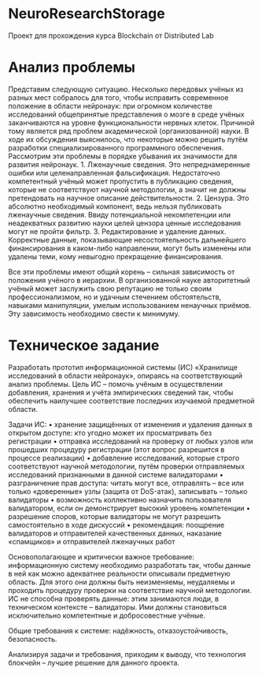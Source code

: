 # NeuroResearchStorage
Проект для прохождения курса Blockchain от Distributed Lab

# Анализ проблемы
Представим следующую ситуацию. Несколько передовых учёных из разных мест собралось для того, чтобы исправить современное положение в области нейронаук: при огромном количестве исследований общепринятые представления о мозге в среде учёных заканчиваются на уровне функциональности нервных клеток. Причиной тому является ряд проблем академической (организованной) науки. В ходе их обсуждения выяснилось, что некоторые можно решить путём разработки специализированного программного обеспечения. Рассмотрим эти проблемы в порядке убывания их значимости для развития нейронаук.
    1. Лженаучные сведения. Это непреднамеренные ошибки или целенаправленная фальсификация. Недостаточно компетентный учёный может пропустить в публикацию сведения, которые не соответствуют научной методологии, а значит не должны претендовать на научное описание действительности.
    2. Цензура. Это абсолютно необходимый компонент, ведь нельзя публиковать лженаучные сведения. Ввиду потенциальной некомпетенции или неадекватных развитию науки целей цензора ценные исследования могут не пройти фильтр.
    3. Редактирование и удаление данных. Корректные данные, показывающие несостоятельность дальнейшего финансирования в каком-либо направлении, могут быть изменены или удалены теми, кому невыгодно прекращение финансирования.

Все эти проблемы имеют общий корень – сильная зависимость от положения учёного в иерархии. В организованной науке авторитетный учёный может заслужить свою репутацию не только своим профессионализмом, но и удачным стечением обстоятельств, навыками манипуляции, умелым использованием ненаучных приёмов. Эту зависимость необходимо свести к минимуму.

# Техническое задание
Разработать прототип информационной системы (ИС) «Хранилище исследований в области нейронаук», опираясь на соответствующий анализ проблемы. Цель ИС – помочь учёным в осуществлении добавления, хранения и учёта эмпирических сведений так, чтобы обеспечить наилучшее соответствие последних изучаемой предметной области.

Задачи ИС:
    • хранение защищённых от изменения и удаления данных в открытом доступе: кто угодно может их просматривать без регистрации
    • отправка исследований на проверку от любых узлов или прошедших процедуру регистрации (этот вопрос разрешится в процессе реализации)
    • добавление исследований, которые строго соответствуют научной методологии, путём проверки отправляемых исследований признанными в данной системе валидаторами
    • разграничение прав доступа: читать могут все, отправлять – все или только «доверенные» узлы (защита от DoS-атак), записывать – только валидаторы
    • возможность коллективно назначить пользователя валидатором, если он демонстрирует высокий уровень компетенции
    • разрешение споров, которые валидаторы не могут разрешить самостоятельно в ходе дискуссий
    • рекомендация: поощрение валидаторов и отправителей качественных данных, наказание «спамщиков» и отправителей лженаучных работ

Основополагающее и критически важное требование: информационную систему необходимо разработать так, чтобы данные в ней как можно адекватнее реальности описывали предметную область. Для этого они должны быть неизменяемы, неудаляемы и проходить процедуру проверки на соответствие научной методологии. ИС не способна проверять данные: этим занимаются люди, в техническом контексте – валидаторы. Ими должны становиться исключительно компетентные и добросовестные учёные.

Общие требования к системе: надёжность, отказоустойчивость, безопасность.

Анализируя задачи и требования, приходим к выводу, что технология блокчейн – лучшее решение для данного проекта.
